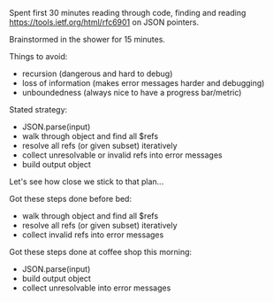 Spent first 30 minutes reading through code, finding and reading https://tools.ietf.org/html/rfc6901 on JSON pointers.

Brainstormed in the shower for 15 minutes.

Things to avoid:
- recursion (dangerous and hard to debug)
- loss of information (makes error messages harder and debugging)
- unboundedness (always nice to have a progress bar/metric)

Stated strategy:
- JSON.parse(input)
- walk through object and find all $refs
- resolve all refs (or given subset) iteratively
- collect unresolvable or invalid refs into error messages
- build output object

Let's see how close we stick to that plan...

Got these steps done before bed:
- walk through object and find all $refs
- resolve all refs (or given subset) iteratively
- collect invalid refs into error messages

Got these steps done at coffee shop this morning:
- JSON.parse(input)
- build output object
- collect unresolvable into error messages
